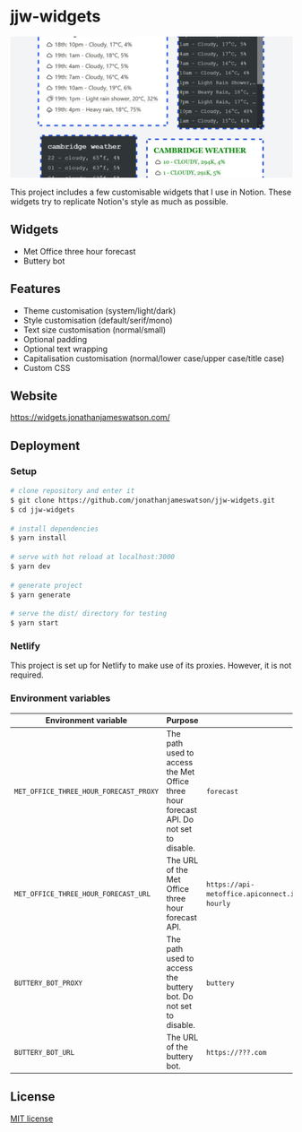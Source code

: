 # jjw-widgets

![Example widgets](examples.png)

This project includes a few customisable widgets that I use in Notion. These widgets try to replicate Notion's style as much as possible.

## Widgets

-  Met Office three hour forecast
-  Buttery bot

## Features

- Theme customisation (system/light/dark)
- Style customisation (default/serif/mono)
- Text size customisation (normal/small)
- Optional padding
- Optional text wrapping
- Capitalisation customisation (normal/lower case/upper case/title case)
- Custom CSS

## Website

https://widgets.jonathanjameswatson.com/

## Deployment

### Setup

```bash
# clone repository and enter it
$ git clone https://github.com/jonathanjameswatson/jjw-widgets.git
$ cd jjw-widgets

# install dependencies
$ yarn install

# serve with hot reload at localhost:3000
$ yarn dev

# generate project
$ yarn generate

# serve the dist/ directory for testing
$ yarn start
```

### Netlify

This project is set up for Netlify to make use of its proxies. However, it is not required.

### Environment variables

| Environment variable                   | Purpose                                                                                | Example                                                                                              |
| -------------------------------------- | -------------------------------------------------------------------------------------- | ---------------------------------------------------------------------------------------------------- |
| `MET_OFFICE_THREE_HOUR_FORECAST_PROXY` | The path used to access the Met Office three hour forecast API. Do not set to disable. | `forecast`                                                                                           |
| `MET_OFFICE_THREE_HOUR_FORECAST_URL`   | The URL of the Met Office three hour forecast API.                                     | `https://api-metoffice.apiconnect.ibmcloud.com/metoffice/production/v0/forecasts/point/three-hourly` |
| `BUTTERY_BOT_PROXY`                    | The path used to access the buttery bot. Do not set to disable.                        | `buttery`                                                                                            |
| `BUTTERY_BOT_URL`                      | The URL of the buttery bot.                                                            | `https://???.com`                                                                                    |

## License

[MIT license](https://choosealicense.com/licenses/mit/)
